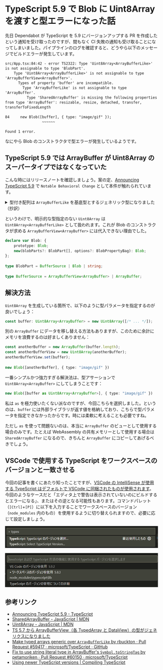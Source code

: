 # TypeScript 5.9 で Blob に Uint8Array を渡すと型エラーになった話

先日 Dependabot が TypeScript を 5.9 にバージョンアップする PR を作成したという通知を受け取ったのですが、間もなく CI 失敗の通知も受け取ることになってしまいました。パイプラインのログを確認すると、どうやら以下のメッセージでビルドエラーが発生しています。

```log
src/App.tsx:84:42 - error TS2322: Type 'Uint8Array<ArrayBufferLike>' is not assignable to type 'BlobPart'.
    Type 'Uint8Array<ArrayBufferLike>' is not assignable to type 'ArrayBufferView<ArrayBuffer>'.
      Types of property 'buffer' are incompatible.
        Type 'ArrayBufferLike' is not assignable to type 'ArrayBuffer'.
          Type 'SharedArrayBuffer' is missing the following properties from type 'ArrayBuffer': resizable, resize, detached, transfer, transferToFixedLength

84     new Blob([buffer], { type: "image/gif" });
                 ~~~~~~

Found 1 error.
```

なにやら Blob のコンストラクタで型エラーが発生しているようです。

## TypeScript 5.9 では ArrayBuffer が Uint8Array のスーパータイプではなくなっていた

こんな時にはリリースノートを確認しましょう。案の定、[Announcing TypeScript 5.9](https://devblogs.microsoft.com/typescript/announcing-typescript-5-9/#lib.d.ts-changes) で `Notable Behavioral Change` として本件が触れられています。

<details>
<summary>型付き配列は <code>ArrayBufferLike</code> を基底型とするジェネリック型になりました（抄訳）</summary>

ECMAScript 2024 では、`SharedArrayBuffer` と `ArrayBuffer` の型がわずかに異なります。

```typescript:es2024.arraybuffer.d.ts
interface ArrayBuffer {
    get maxByteLength(): number;
    get resizable(): boolean;
    get detached(): boolean;
    resize(newByteLength?: number): void;
    transfer(newByteLength?: number): ArrayBuffer;
    transferToFixedLength(newByteLength?: number): ArrayBuffer;
}
```

```typescript:es2024.sharedmemory.d.ts
interface SharedArrayBuffer {
    get maxByteLength(): number;
    get growable(): number;
    grow(newByteLength?: number): void;
}
```

この差異を埋め、基盤となるバッファ型を維持するため、すべての型付き配列（`Uint8Array` など）も[ジェネリック型になりました。](https://github.com/microsoft/TypeScript/pull/59417)

```typescript
interface ArrayBufferTypes {
    ArrayBuffer: ArrayBuffer;
}
type ArrayBufferLike = ArrayBufferTypes[keyof ArrayBufferTypes];

interface Uint8Array<TArrayBuffer extends ArrayBufferLike = ArrayBufferLike> {
    // ...
}
```

各 `TypedArray` は `TArrayBuffer` という型パラメータを含むようになりました。ただし、この型パラメータにはデフォルトの型引数が設定されているため、ユーザーは明示的に `Int32Array<ArrayBufferLike>` と記述せずに `Int32Array` を参照し続けることができます。

この更新に関連して、以下のような問題が発生した場合 `@types/node` の更新が必要になる可能性があります。

```log
error TS2322: Type 'Buffer' is not assignable to type 'Uint8Array<ArrayBufferLike>'.
error TS2345: Argument of type 'Buffer' is not assignable to parameter of type 'Uint8Array<ArrayBufferLike>'.
error TS2345: Argument of type 'ArrayBufferLike' is not assignable to parameter of type 'ArrayBuffer'.
error TS2345: Argument of type 'Buffer' is not assignable to parameter of type 'string | ArrayBufferView | Stream | Iterable<string | ArrayBufferView> | AsyncIterable<string | ArrayBufferView>'.
```

この変更の詳細については、[GitHub](https://github.com/microsoft/TypeScript/pull/59417) で確認できます。
<hr>
</details>

というわけで、明示的な型指定のない `Uint8Array` は `Uint8Array<ArrayBufferLike>` として扱われます。これが Blob のコンストラクタが求める `ArrayBufferView<ArrayBuffer>` には代入できない理由でした。

```typescript
declare var Blob: {
    prototype: Blob;
    new(blobParts?: BlobPart[], options?: BlobPropertyBag): Blob;
};

type BlobPart = BufferSource | Blob | string;

type BufferSource = ArrayBufferView<ArrayBuffer> | ArrayBuffer;
```

## 解決方法

`Uint8Array` を生成している箇所で、以下のように型パラメータを指定するのが良いでしょう：

```typescript
const buffer: Uint8Array<ArrayBuffer> = new Uint8Array([/* ... */]);
```

別の `ArrayBuffer` にデータを移し替える方法もありますが、このために余計にメモリを浪費するのは好ましくありません：

```typescript
const anotherBuffer = new ArrayBuffer(buffer.length);
const anotherBufferView = new Uint8Array(anotherBuffer);
anotherBufferView.set(buffer);

new Blob([anotherBuffer], { type: "image/gif" })
```

一番シンプルかつ強力すぎる解決法は、型アサーションで `Uint8Array<ArrayBuffer>` にしてしまうことです：

```typescript
new Blob([buffer as Uint8Array<ArrayBuffer>], { type: "image/gif" })
```

私は `as` を極力使いたくない派なのですが、今回こちらを選択しました。というのは、`buffer` には外部ライブラリが返す値を格納しており、こちらで型パラメータを指定できなかったからです。時には柔軟に考えることも必要ですね。

ただし `as` を使って問題ないのは、本当に `ArrayBuffer` のビューとして使用する場合のみです。たとえば WebAssembly の共有メモリーとして使用する場合は `SharedArrayBuffer` になるので、きちんと `ArrayBuffer` にコピーしてあげるべきでしょう。

## VSCode で使用する TypeScript をワークスペースのバージョンと一致させる

今回の記事を書くにあたり知ったことですが、[VSCode の IntelliSense が使用する TypeScript はデフォルトで VSCode に同梱されたものが使用されます](https://code.visualstudio.com/docs/typescript/typescript-compiling#_using-newer-typescript-versions)。今回のようなケースだと「エディタ上で警告は表示されていないのにビルドするとエラーになる」、またはその逆となる可能性もあります。コマンドパレット（`[Ctrl]`+`[P]`）に以下を入力することでワークスペースのバージョン（`node_modules` 内のもの）を使用するように切り替えられますので、必要に応じて設定しましょう。

![vscode-workspace-ts](./img/vscode-workspace-ts.png)

![vscode-workspace-ts2.png](./img/vscode-workspace-ts2.png)

## 参考リンク

* [Announcing TypeScript 5.9 - TypeScript](https://devblogs.microsoft.com/typescript/announcing-typescript-5-9/#lib.d.ts-changes)
* [SharedArrayBuffer - JavaScript | MDN](https://developer.mozilla.org/ja/docs/Web/JavaScript/Reference/Global_Objects/SharedArrayBuffer)
* [Uint8Array - JavaScript | MDN](https://developer.mozilla.org/ja/docs/Web/JavaScript/Reference/Global_Objects/Uint8Array)
* [TS 5.7 から ArrayBufferView（各 TypedArray と DataView）の型がジェネリクスになりました](https://zenn.dev/pixiv/articles/b241ee3d046740)
* [Make typed arrays generic over `ArrayBufferLike` by rbuckton · Pull Request #59417 · microsoft/TypeScript · GitHub](https://github.com/microsoft/TypeScript/pull/59417)
* [Fix to use string literal type in ArrayBuffer's `Symbol.toStringTag` by petamoriken · Pull Request #60150 · microsoft/TypeScript](https://github.com/microsoft/TypeScript/pull/60150)
* [Using newer TypeScript versions | Compiling TypeScript](https://code.visualstudio.com/docs/typescript/typescript-compiling#_using-newer-typescript-versions)
